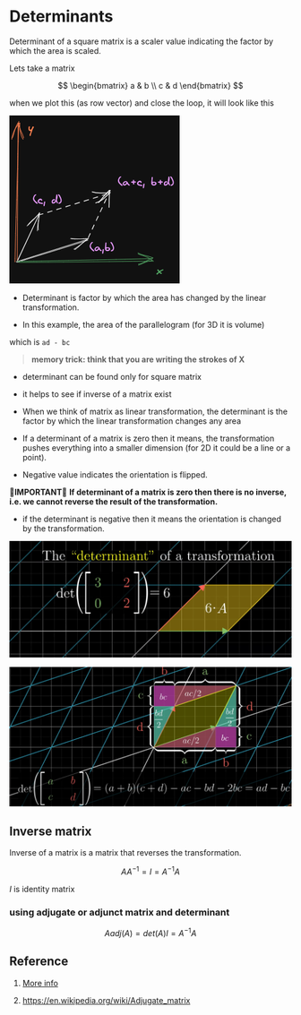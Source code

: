 # Determinants

Determinant of a square matrix is a scaler value indicating the factor by which the area is scaled.

Lets take a matrix

$$
\begin{bmatrix}
a & b \\
c & d
\end{bmatrix}
$$

when we plot this (as row vector) and close the loop, it will look like this

![image matrix plotter as vector](./img/006_determinant.excalidraw.png)

* Determinant is factor by which the area has changed by the linear transformation.

* In this example, the area of the parallelogram (for 3D it is volume)

which is `ad - bc`

> **memory trick: think that you are writing the strokes of X**

* determinant can be found only for square matrix
* it helps to see if inverse of a matrix exist

* When we think of matrix as linear transformation, the determinant is the factor by which the linear transformation changes any area

* If a determinant of a matrix is zero then it means, the transformation pushes everything into a smaller dimension (for 2D it could be a line or a point).

* Negative value indicates the orientation is flipped.

🔴**IMPORTANT**🔴 **If determinant of a matrix is zero then there is no inverse, i.e. we cannot reverse the result of the transformation.**

* if the determinant is negative then it means the orientation is changed by the transformation.

![image](img/006.Determinants-0902155044.png)

![image](img/006.Determinants-0902164220.png)

## Inverse matrix

Inverse of a matrix is a matrix that reverses the transformation.

$$
    AA^{-1} = I = A^{-1}A
$$

$I$ is identity matrix

### using adjugate or adjunct matrix and determinant

$$
    A adj(A) = det(A)I = A^{-1}A
$$

## Reference

1. [More info](https://www.mathsisfun.com/algebra/matrix-determinant.html)

2. <https://en.wikipedia.org/wiki/Adjugate_matrix>